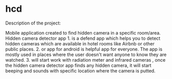# hcd
Description of the project:

Mobile application created to find hidden camera in a specific room/area.
    Hidden camera detector app 
    1. is a  defend app which helps you to detect hidden cameras which are available in hotel rooms like Airbnb or other public places.
    2. or app for android is helpful app for everyone. The app is mostly used in places where the user doesn't want anyone to know they are watched.
    3. will start work with radiation meter and infrared cameras , once the hidden camera detector app finds any  hidden camera, it will start beeping and sounds with specific location where the camera is putted. 
